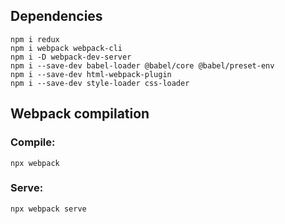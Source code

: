 ## Dependencies

    npm i redux
    npm i webpack webpack-cli
    npm i -D webpack-dev-server
    npm i --save-dev babel-loader @babel/core @babel/preset-env
    npm i --save-dev html-webpack-plugin
    npm i --save-dev style-loader css-loader


## Webpack compilation 

### Compile:  
    npx webpack  

### Serve:
    npx webpack serve

